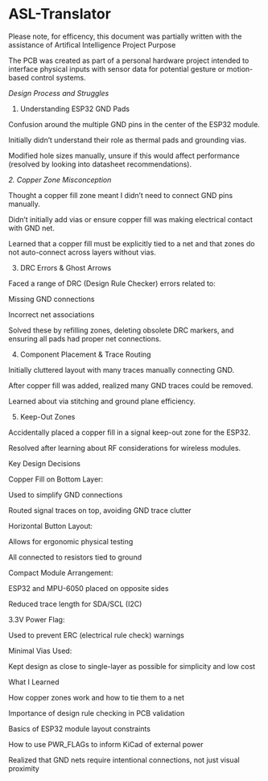 # ASL-Translator
Please note, for efficency, this document was partially written with the assistance of Artifical Intelligence
Project Purpose

The PCB was created as part of a personal hardware project intended to interface physical inputs with sensor data for potential gesture or motion-based control systems.

_Design Process and Struggles_

1. Understanding ESP32 GND Pads

Confusion around the multiple GND pins in the center of the ESP32 module.

Initially didn’t understand their role as thermal pads and grounding vias.

Modified hole sizes manually, unsure if this would affect performance (resolved by looking into datasheet recommendations).

*2. Copper Zone Misconception*

Thought a copper fill zone meant I didn’t need to connect GND pins manually.

Didn’t initially add vias or ensure copper fill was making electrical contact with GND net.

Learned that a copper fill must be explicitly tied to a net and that zones do not auto-connect across layers without vias.

3. DRC Errors & Ghost Arrows

Faced a range of DRC (Design Rule Checker) errors related to:

Missing GND connections

Incorrect net associations

Solved these by refilling zones, deleting obsolete DRC markers, and ensuring all pads had proper net connections.

4. Component Placement & Trace Routing

Initially cluttered layout with many traces manually connecting GND.

After copper fill was added, realized many GND traces could be removed.

Learned about via stitching and ground plane efficiency.

5. Keep-Out Zones

Accidentally placed a copper fill in a signal keep-out zone for the ESP32.

Resolved after learning about RF considerations for wireless modules.

Key Design Decisions

Copper Fill on Bottom Layer:

Used to simplify GND connections

Routed signal traces on top, avoiding GND trace clutter

Horizontal Button Layout:

Allows for ergonomic physical testing

All connected to resistors tied to ground

Compact Module Arrangement:

ESP32 and MPU-6050 placed on opposite sides

Reduced trace length for SDA/SCL (I2C)

3.3V Power Flag:

Used to prevent ERC (electrical rule check) warnings

Minimal Vias Used:

Kept design as close to single-layer as possible for simplicity and low cost

What I Learned

How copper zones work and how to tie them to a net

Importance of design rule checking in PCB validation

Basics of ESP32 module layout constraints

How to use PWR_FLAGs to inform KiCad of external power

Realized that GND nets require intentional connections, not just visual proximity
